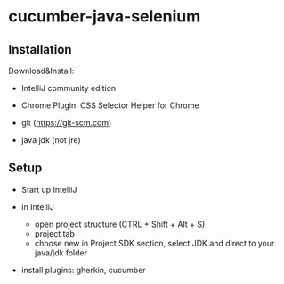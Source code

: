 cucumber-java-selenium
==================

## Installation

Download&Install:
- IntelliJ community edition

- Chrome Plugin: CSS Selector Helper for Chrome

- git (https://git-scm.com)
- java jdk (not jre)


## Setup

- Start up IntelliJ


- in IntelliJ
  - open project structure (CTRL + Shift + Alt + S)
  - project tab
  - choose new in Project SDK section, select JDK and direct to your java/jdk folder

- install plugins: gherkin, cucumber



